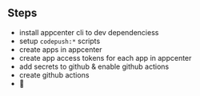 ## Steps
- install appcenter cli to dev dependenciess
- setup `codepush:*` scripts
- create apps in appcenter
- create app access tokens for each app in appcenter
- add secrets to github & enable github actions
- create github actions
- 🤑
